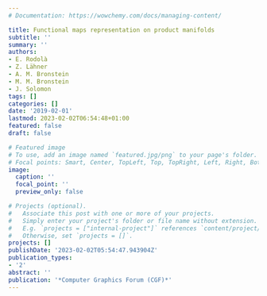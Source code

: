 ```yaml
---
# Documentation: https://wowchemy.com/docs/managing-content/

title: Functional maps representation on product manifolds
subtitle: ''
summary: ''
authors:
- E. Rodolà
- Z. Lähner
- A. M. Bronstein
- M. M. Bronstein
- J. Solomon
tags: []
categories: []
date: '2019-02-01'
lastmod: 2023-02-02T06:54:48+01:00
featured: false
draft: false

# Featured image
# To use, add an image named `featured.jpg/png` to your page's folder.
# Focal points: Smart, Center, TopLeft, Top, TopRight, Left, Right, BottomLeft, Bottom, BottomRight.
image:
  caption: ''
  focal_point: ''
  preview_only: false

# Projects (optional).
#   Associate this post with one or more of your projects.
#   Simply enter your project's folder or file name without extension.
#   E.g. `projects = ["internal-project"]` references `content/project/deep-learning/index.md`.
#   Otherwise, set `projects = []`.
projects: []
publishDate: '2023-02-02T05:54:47.943904Z'
publication_types:
- '2'
abstract: ''
publication: '*Computer Graphics Forum (CGF)*'
---
```

